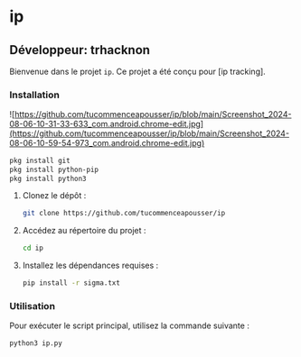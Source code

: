 # ip

## Développeur: trhacknon

Bienvenue dans le projet `ip`. Ce projet a été conçu pour [ip tracking].

### Installation

![https://github.com/tucommenceapousser/ip/blob/main/Screenshot_2024-08-06-10-31-33-633_com.android.chrome-edit.jpg](https://github.com/tucommenceapousser/ip/blob/main/Screenshot_2024-08-06-10-59-54-973_com.android.chrome-edit.jpg)


```
pkg install git
pkg install python-pip
pkg install python3
```

1. Clonez le dépôt :
   ```bash
   git clone https://github.com/tucommenceapousser/ip
   ```

2. Accédez au répertoire du projet :
   ```bash
   cd ip
   ```

3. Installez les dépendances requises :
   ```bash
   pip install -r sigma.txt
   ```

### Utilisation

Pour exécuter le script principal, utilisez la commande suivante :
```bash
python3 ip.py
```
